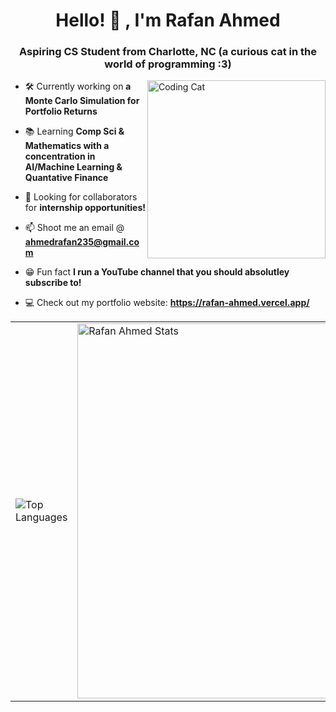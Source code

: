 <h1 align="center">Hello! 👋 , I'm Rafan Ahmed</h1>
<h3 align="center">Aspiring CS Student from Charlotte, NC (a curious cat in the world of programming :3)</h3>
<img align="right" alt="Coding Cat" width="285" src="https://rafanahmed.github.io/rafanahmed/assets/coding-cat.gif" />




- 🛠️ Currently working on **a Monte Carlo Simulation for Portfolio Returns**

- 📚 Learning **Comp Sci & Mathematics with a concentration in AI/Machine Learning & Quantative Finance**

- 🤝 Looking for collaborators for **internship opportunities!**

- 📫 Shoot me an email @ **ahmedrafan235@gmail.com**

- 😁 Fun fact **I run a YouTube channel that you should absolutley subscribe to!**

- 💻 Check out my portfolio website: **https://rafan-ahmed.vercel.app/**



<div align="center">

<table>
  <tr>
    <td>
      <img src="https://github-readme-stats.vercel.app/api/top-langs/?username=rafanahmed&theme=github_dark&hide_border=true&langs_count=4" alt="Top Languages"/>
    </td>
    <td>
      <img src="https://github-readme-streak-stats.herokuapp.com/?user=rafanahmed&theme=github_dark&" alt="Rafan Ahmed Stats" width="600px"/>
    </td>
  </tr>
</table>

</div>








